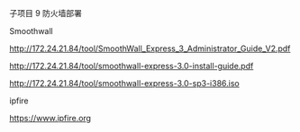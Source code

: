 

子项目 9 防火墙部署

Smoothwall

http://172.24.21.84/tool/SmoothWall_Express_3_Administrator_Guide_V2.pdf

http://172.24.21.84/tool/smoothwall-express-3.0-install-guide.pdf

http://172.24.21.84/tool/smoothwall-express-3.0-sp3-i386.iso

ipfire

https://www.ipfire.org

